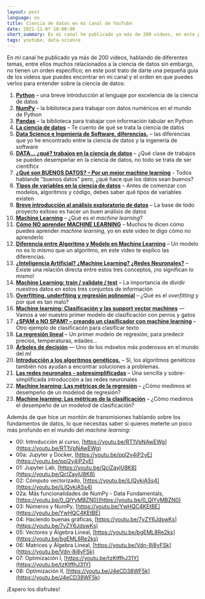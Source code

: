 ```yaml
---
layout: post
language: es
title: Ciencia de datos en mi canal de YouTube
date: 2021-11-07 10:00:00
short_summary: En mi canal he publicado ya más de 200 videos, en este post te doy una idea del orden en que puedes verlos para entender más sobre la ciencia de datos.
tags: youtube, data-science
---  
```


En mi canal he publicado ya más de 200 videos, hablando de diferentes temas, entre ellos muchos relacionados a la ciencia de datos sin embargo, no tienen un orden específico; en este post trato de darte una pequeña guía de los videos que puedes encontrar en mi canal y el orden en que puedes verlos para entender sobre la ciencia de datos:

  1. [**Python**](https://youtu.be/BH1P_3PBsgU) – una breve introducción al lenguaje por excelencia de la ciencia de datos
  5. [**NumPy**](https://youtu.be/VsaiJtZy-Kg) – la biblioteca para trabajar con datos numéricos en el mundo de Python
  6. [**Pandas**](https://youtu.be/jGrQtpWH09s) – la biblioteca para trabajar con información tabular en Python
  1. [**La ciencia de datos**](https://youtu.be/_UWkovEocA8) – Te cuento de qué se trata la ciencia de datos
  9. [**Data Science e Ingeniería de Software, diferencias.**](https://youtu.be/bmO3lEXu6lI) – las diferencias que yo he encontrado entre la ciencia de datos y la ingenería de software
  9. [**DATA... ¿qué? trabajos en la ciencia de datos**](https://youtu.be/71QtbxZInCM) – ¿Qué clase de trabajos se pueden desempeñar en la ciencia de datos, no todo se trata de ser científicx
  9. [**¿Qué son BUENOS DATOS? – Por un mejor machine learning**](https://youtu.be/7_8F57gzLZA) - Todos hablande "buenos datos" pero, ¿qué hace que los datos sean buenos?
  6. [**Tipos de variables en la ciencia de datos**](https://youtu.be/SAWsQ3QmmJE) – Antes de comenzar con modelos, algoritmos y código, debes saber qué tipos de variables existen
  7. [**Breve introducción al análisis exploratorio de datos**](https://youtu.be/s7A1OxEeT6o) – La base de todo proyecto exitoso es hacer un buen análisis de datos
  3. [**Machine Learning**](https://youtu.be/KwjQQcx7sMA) – ¿Qué es el *machine learning*?
  3. [**Cómo NO aprender MACHINE LEARNING**](https://youtu.be/rceZhveizdM) – Muchos te dicen cómo puedes aprender *machine learning*, yo en este video te digo cómo no aprenderlo
  3. [**Diferencia entre Algoritmo y Modelo en Machine Learning**](https://youtu.be/fwwnzOPxiVs) – Un modelo no es lo mismo que un algoritmo, en este video te explico las diferencias.
  3. [**¿Inteligencia Artificial? ¿Machine Learning? ¿Redes Neuronales?**](https://youtu.be/-d3ecbdEyPM) – Existe una relación directa entre estos tres conceptos, ¡no significan lo mismo!
  7. [**Machine Learning: train / validate / test**](https://youtu.be/778Pa63FS78) – La importancia de dividir nuestros datos en estos tres conjuntos de información
  7. [**Overfitting, underfiting y regresión polinomial**](https://youtu.be/ONSxjoV9LjM) – ¿Qué es el *overfitting* y por qué es tan malo?
  8. [**Machine learning: Clasificación y las support vector machines**](https://youtu.be/pLLlX0juXGo) — Vamos a ver nuestro primer modelo de clasificación con perros y gatos
  9. [**¿SPAM o NO SPAM? – creando un clasificador con machine learning**](https://youtu.be/XgXPxrEg0rA) – Otro ejemplo de clasificacón para clasificar texto
  4. [**La regresión lineal**](https://youtu.be/Ug4KwWVMEIc) – Un primer modelo de regresión, para predecir precios, temperaturas, edades...
  9. [**Árboles de decisión**](https://youtu.be/gNyroz4Iuso) — Uno de los mdoelos más poderosos en el mundo del *ml*
  9. [**Introducción a los algoritmos genéticos.**](https://youtu.be/a2kiaRREyMw) – Sí, los algoritmos genéticos también nos ayudan a encontrar soluciones a problemas.
  9. [**Las redes neuronales - sobresimplificadas**](https://youtu.be/61tdl0zSsT4) – Una sencilla y sobre-simplificada introducción a las redes neuronales
  9. [**Machine learning: Las métricas de la regresión**](https://youtu.be/vTTL0WD1e7w) – ¿Cómo medimos el desempeño de un modelod de regresión?
  9. [**Machine learning: Las métricas de la clasificación**](https://youtu.be/E-zICBXTqzs) – ¿Cómo medimos el desempeño de un modelod de clasificación?

Además de que hice un montón de transmisiones hablando sobre los fundamentos de datos, lo que necesitas saber si quieres meterte un poco más profundo en el mundo del *machine learning*:

 - 00: Introducción al curso, [https://youtu.be/RT1VpNAwEWg](https://youtu.be/RT1VpNAwEWg)
 - 00a: Jupyter y Docker, [https://youtu.be/ppl2y4iP2yE](https://youtu.be/ppl2y4iP2yE)
 - 01: Jupyter Lab, [https://youtu.be/QclZayjU8K8](https://youtu.be/QclZayjU8K8)
 - 02: Cómputo vectorizado, [https://youtu.be/iLIQykiASs4](https://youtu.be/iLIQykiASs4)
 - 02a: Más funcionalidades de NumPy - Data Fundamentals, [https://youtu.be/0_QIYyMBZN0](https://youtu.be/0_QIYyMBZN0)
 - 03: Números y NumPy, [https://youtu.be/YwHQC4KEtBE](https://youtu.be/YwHQC4KEtBE)
 - 04: Haciendo buenas gráficas, [https://youtu.be/7vZY6JdswKs](https://youtu.be/7vZY6JdswKs)
 - 05: Vectores y Álgebra Lineal, [https://youtu.be/bgEML8Re2ks](https://youtu.be/bgEML8Re2ks)
 - 06: Matrices y Álgebra Lineal, [https://youtu.be/Vdn-8j8yFSk](https://youtu.be/Vdn-8j8yFSk)
 - 07: Optimización I, [https://youtu.be/tzKtffhJ31Y](https://youtu.be/tzKtffhJ31Y)
 - 08: Optimización II, [https://youtu.be/J4eCD38WF5k](https://youtu.be/J4eCD38WF5k)

¡Espero los disfrutes!
